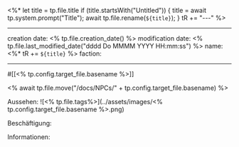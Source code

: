 
<%* 
let title = tp.file.title 
if (title.startsWith("Untitled")) {
title = await tp.system.prompt("Title"); 
await tp.file.rename(`${title}`); 
} tR += "---" 
%>

--- 
creation date: <% tp.file.creation_date() %> 
modification date: <% tp.file.last_modified_date("dddd Do MMMM YYYY HH:mm:ss") %> 
name: <%* tR += `${title}` %>
faction:

--- 

#[[<% tp.config.target_file.basename %>]]

<% await tp.file.move("/docs/NPCs/" + tp.config.target_file.basename) %>


Aussehen:
![<% tp.file.tags%>](../assets/images/<% tp.config.target_file.basename %>.png)

Beschäftigung:

Informationen:
